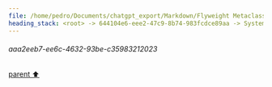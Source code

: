 ```yaml
---
file: /home/pedro/Documents/chatgpt_export/Markdown/Flyweight Metaclass for Models.md
heading_stack: <root> -> 644104e6-eee2-47c9-8b74-983fcdce89aa -> System -> c734da8b-007e-4793-a988-4ab6af4a8c7f -> System -> aaa21a84-fb1c-420d-a200-7e9ff8bd1dca -> User -> cc118a5e-cea7-4eb5-8a55-2d298a0eb3e4 -> Assistant -> aee36206-2846-4af8-97fc-c08ea32d04f7 -> Assistant -> fe5d834e-f4ba-4d75-a77b-b419a41172d6 -> Tool -> 3cc5cb2f-9bf2-4ec7-b730-4b7a6e37379d -> Assistant -> aaa2c0bf-efc0-41ea-9394-4821c3fecdd6 -> User -> 7770a31d-c47b-48a5-9a87-cd318296e663 -> Assistant -> 186f96c5-6c2e-4c78-90de-dfcc8ee777fc -> Tool -> c7e4a869-cad6-4bc6-8ce6-a57f1c21d6a5 -> Assistant -> aaa25436-2417-4590-99f2-b2c737ebd76e -> User -> 19cc38f8-b99d-499e-968a-3b533d806593 -> System -> 5827125a-b24e-4d18-86f6-470e815d7c30 -> Assistant -> 2514e975-d6c8-40fa-82d6-b29ba3ca3f5b -> Tool -> c413c192-dbfa-4cd5-b113-6201359a48c4 -> Assistant -> aaa26c46-7fbc-40e0-84af-8ed1af29aead -> User -> 506d9386-4909-4f98-b93b-918b5195353d -> Assistant -> 8d250109-2a1c-441d-ba2a-308f0a29d4ee -> Tool -> 3f71f78a-f0ab-414d-8582-4eb8ac0509a1 -> Assistant -> aaa2ffb7-f72c-40d5-966d-14e571c53329 -> User -> e807b595-379e-4edb-8fe6-eaa3da99bfe9 -> Assistant -> 1. `eval` and `exec` -> aaa25a0d-f0e8-4bd4-a669-466936b2c926 -> User -> a8b4ec28-b54d-42a8-9869-1f9003b5d03d -> Assistant -> 1. String Interpolation and Formatting -> 2. Template Engines -> 3. Abstract Syntax Trees (AST) -> 4. Code Objects -> 5. External Code Generators -> Considerations: -> aaa2160c-f02b-435f-b83d-e90262137062 -> User -> d53f0445-e6dd-4877-87d0-888ed58ebb6a -> Assistant -> Specialized Tools for Code Generation: -> aaa2e3d0-1e2b-4b68-8514-d4f950d30cc7 -> User -> 010a9d0b-ce90-4bf3-95b8-88e5ff084052 -> Assistant -> aaa21d32-d668-44ae-b08f-f222f44b4cd0 -> User -> a0cd3eb4-5990-44ff-9805-da6f97ff9893 -> Assistant -> f3b40fa7-3ee3-4a97-96eb-3ccf9fedc08b -> Tool -> 7ac70b6a-5567-4957-9e2b-960e3f85f32e -> Assistant -> 1cce47a3-81d6-4479-8ad5-298a4485b8e3 -> Assistant -> 18145d77-ffaa-4d6c-be45-9e7d531b9fd7 -> Tool -> ac949eea-f062-4e9d-a10a-645d16f3ab89 -> Assistant -> aaa2774d-64b6-4bb9-b1b3-dfc061b8c71d -> User -> 090df718-1273-46de-bd32-0bd1df2946cc -> Assistant -> aaa2be15-5b43-4eec-9472-3124b2b59b51 -> User -> f6c83d92-ee78-41b3-a474-cbcdc8cb533b -> Assistant -> 88df967f-807f-4201-bb2c-448b9bff3637 -> Tool -> 314de866-c6dc-4bd4-bb24-d5cde96cafd1 -> Assistant -> aaa2c7df-33c4-4f37-93f3-3f8dd7a72ef7 -> User -> d89f1fee-5401-417c-bdba-c62bef3f3f6e -> Assistant -> Jinja2 Filters -> Common Filters: -> Advanced Filters: -> Custom Filters: -> How Filters Fit into Our Framework: -> Indentation: -> aaa2f84c-41af-4025-9171-c52092386c6a -> User -> 21b6ea18-0b6e-4fa0-a3c3-1ef3844e096f -> Assistant -> aaa2eafe-16ca-4c25-a10e-5525cb4fb9c7 -> User -> 58e838c0-3414-4474-8d36-7fb8f907659c -> Assistant -> a6d2a0d4-af48-4614-9a78-ba15952adb9f -> Tool -> 0d11d247-5655-4471-8086-cdd008421dbf -> Assistant -> aaa27bef-855c-4f88-8b3b-775f4351be18 -> User -> 7d5d685c-cdcb-452c-bccb-dd5d473c8d18 -> Assistant -> f1a27a20-63b1-4702-bf3d-141c09b78f80 -> Tool -> 6228f239-15ef-4427-9ddc-7a31f05e0baf -> Assistant -> 764bf151-b224-4e47-89ee-7c095b071784 -> Tool -> ef44d458-03ee-4e25-9d04-7a40bf8a676e -> Assistant -> aaa2d5a7-1339-43da-bab9-a525191f6858 -> User -> 3870c66d-8aa6-4ab1-85e7-dd0473b15123 -> Assistant -> c6670ae6-1779-4e2a-8339-d2e6a73f0d20 -> Tool -> 10652bed-29a2-4b4c-8c13-31c90a4d85d3 -> Assistant -> aaa2e5e3-e782-4815-a80b-3f604542edc0 -> User -> e071582f-fc2a-400d-9b18-5eb482447dd3 -> Assistant -> eb704199-5146-4b06-9471-9f46139614ef -> Tool -> fcad5344-bd01-4aef-a184-abc2f06d90a9 -> Assistant -> 86d765de-67f6-4d16-867a-375867076b04 -> Assistant -> 36b31a48-f37c-442e-9cb5-e70502fae624 -> Tool -> 849d9431-3dbf-4490-95ed-ad9b5fac7803 -> Assistant -> aaa2e8c9-0c98-4482-9160-7d7004282585 -> User -> 669426f3-1683-4251-958b-656385f0e73a -> Assistant -> 33ccfb28-650f-47c3-ace3-cc26acb62eb8 -> Tool -> 04d6af5c-5c7c-4494-947b-20e9e231682f -> Assistant -> aaa2eeb7-ee6c-4632-93be-c35983212023
---
```

###### aaa2eeb7-ee6c-4632-93be-c35983212023
[parent ⬆️](#04d6af5c-5c7c-4494-947b-20e9e231682f)

